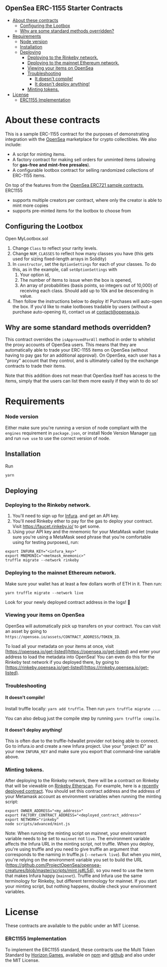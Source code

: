 ## OpenSea ERC-1155 Starter Contracts

- [About these contracts](#about-these-contracts)
  - [Configuring the Lootbox](#configuring-the-lootbox)
  - [Why are some standard methods overridden?](#why-are-some-standard-methods-overridden)
- [Requirements](#requirements)
    - [Node version](#node-version)
  - [Installation](#installation)
  - [Deploying](#deploying)
    - [Deploying to the Rinkeby network.](#deploying-to-the-rinkeby-network)
    - [Deploying to the mainnet Ethereum network.](#deploying-to-the-mainnet-ethereum-network)
    - [Viewing your items on OpenSea](#viewing-your-items-on-opensea)
    - [Troubleshooting](#troubleshooting)
      - [It doesn't compile!](#it-doesnt-compile)
      - [It doesn't deploy anything!](#it-doesnt-deploy-anything)
    - [Minting tokens.](#minting-tokens)
- [License](#license)
    - [ERC1155 Implementation](#erc1155-implementation)

# About these contracts

This is a sample ERC-1155 contract for the purposes of demonstrating integration with the [OpenSea](https://opensea.io) marketplace for crypto collectibles. We also include:
- A script for minting items.
- A factory contract for making sell orders for unminted items (allowing for **gas-free and mint-free presales**).
- A configurable lootbox contract for selling randomized collections of ERC-1155 items.

On top of the features from the [OpenSea ERC721 sample contracts](https://github.com/ProjectOpenSea/opensea-creatures), ERC1155
- supports multiple creators per contract, where only the creator is able to mint more copies
- supports pre-minted items for the lootbox to choose from

## Configuring the Lootbox

Open MyLootbox.sol

1. Change `Class` to reflect your rarity levels.
2. Change `NUM_CLASSES` to reflect how many classes you have (this gets used for sizing fixed-length arrays in Solidity)
3. In `constructor`, set the `OptionSettings` for each of your classes. To do this, as in the example, call `setOptionSettings` with
   1. Your option id,
   2. The number of items to issue when the box is opened,
   3. An array of probabilities (basis points, so integers out of 10,000) of receiving each class. Should add up to 10k and be descending in value.
4. Then follow the instructions below to deploy it! Purchases will auto-open the box. If you'd like to make lootboxes tradable by users (without a purchase auto-opening it), contact us at contact@opensea.io.

## Why are some standard methods overridden?

This contract overrides the `isApprovedForAll` method in order to whitelist the proxy accounts of OpenSea users. This means that they are automatically able to trade your ERC-1155 items on OpenSea (without having to pay gas for an additional approval). On OpenSea, each user has a "proxy" account that they control, and is ultimately called by the exchange contracts to trade their items.

Note that this addition does not mean that OpenSea itself has access to the items, simply that the users can list them more easily if they wish to do so!

# Requirements

### Node version

Either make sure you're running a version of node compliant with the `engines` requirement in `package.json`, or install Node Version Manager [`nvm`](https://github.com/creationix/nvm) and run `nvm use` to use the correct version of node.

## Installation

Run
```bash
yarn
```

## Deploying

### Deploying to the Rinkeby network.

1. You'll need to sign up for [Infura](https://infura.io). and get an API key.
2. You'll need Rinkeby ether to pay for the gas to deploy your contract. Visit https://faucet.rinkeby.io/ to get some.
3. Using your API key and the mnemonic for your MetaMask wallet (make sure you're using a MetaMask seed phrase that you're comfortable using for testing purposes), run:

```
export INFURA_KEY="<infura_key>"
export MNEMONIC="<metmask_mnemonic>"
truffle migrate --network rinkeby
```

### Deploying to the mainnet Ethereum network.

Make sure your wallet has at least a few dollars worth of ETH in it. Then run:

```
yarn truffle migrate --network live
```

Look for your newly deployed contract address in the logs! 🥳

### Viewing your items on OpenSea

OpenSea will automatically pick up transfers on your contract. You can visit an asset by going to `https://opensea.io/assets/CONTRACT_ADDRESS/TOKEN_ID`.

To load all your metadata on your items at once, visit [https://opensea.io/get-listed](https://opensea.io/get-listed) and enter your address to load the metadata into OpenSea! You can even do this for the Rinkeby test network if you deployed there, by going to [https://rinkeby.opensea.io/get-listed](https://rinkeby.opensea.io/get-listed).

### Troubleshooting

#### It doesn't compile!
Install truffle locally: `yarn add truffle`. Then run `yarn truffle migrate ...`.

You can also debug just the compile step by running `yarn truffle compile`.

#### It doesn't deploy anything!
This is often due to the truffle-hdwallet provider not being able to connect. Go to infura.io and create a new Infura project. Use your "project ID" as your new `INFURA_KEY` and make sure you export that command-line variable above.

### Minting tokens.

After deploying to the Rinkeby network, there will be a contract on Rinkeby that will be viewable on [Rinkeby Etherscan](https://rinkeby.etherscan.io). For example, here is a [recently deployed contract](https://rinkeby.etherscan.io/address/0xeba05c5521a3b81e23d15ae9b2d07524bc453561). You should set this contract address and the address of your Metamask account as environment variables when running the minting script:

```
export OWNER_ADDRESS="<my_address>"
export FACTORY_CONTRACT_ADDRESS="<deployed_contract_address>"
export NETWORK="rinkeby"
node scripts/advanced/mint.js
```

Note: When running the minting script on mainnet, your environment variable needs to be set to `mainnet` not `live`.  The environment variable affects the Infura URL in the minting script, not truffle. When you deploy, you're using truffle and you need to give truffle an argument that corresponds to the naming in truffle.js (`--network live`).  But when you mint, you're relying on the environment variable you set to build the URL (https://github.com/ProjectOpenSea/opensea-creatures/blob/master/scripts/mint.js#L54), so you need to use the term that makes Infura happy (`mainnet`).  Truffle and Infura use the same terminology for Rinkeby, but different terminology for mainnet.  If you start your minting script, but nothing happens, double check your environment variables.

# License

These contracts are available to the public under an MIT License.

### ERC1155 Implementation

To implement the ERC1155 standard, these contracts use the Multi Token Standard by [Horizon Games](https://horizongames.net/), available on [npm](https://www.npmjs.com/package/multi-token-standard) and [github](https://github.com/arcadeum/multi-token-standard) and also under the MIT License.

